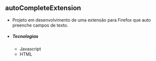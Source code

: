 ## autoCompleteExtension
  - Projeto em desenvolvimento de uma extensão para Firefox que auto preenche campos de texto.
  - ##### Tecnologias
    - Javascript
    - HTML
